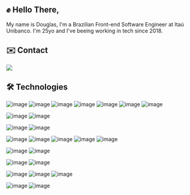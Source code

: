 ## ✊ Hello There, 

My name is Douglas, I'm a Brazilian Front-end Software Engineer at Itaú Unibanco.
I'm 25yo and I've beeing working in tech since 2018.

## ✉️ Contact   

<a href="https://www.linkedin.com/in/douglas-costa-462030115/"><img src="https://img.shields.io/badge/LinkedIn-0077B5?style=for-the-badge&logo=linkedin&logoColor=white"/></a>

## 🛠️ Technologies 

![image](https://img.shields.io/badge/Angular-DD0031?style=for-the-badge&logo=angular&logoColor=white)
![image](https://img.shields.io/badge/TypeScript-007ACC?style=for-the-badge&logo=typescript&logoColor=white)
![image](https://img.shields.io/badge/JavaScript-323330?style=for-the-badge&logo=javascript&logoColor=F7DF1E)
![image](https://img.shields.io/badge/HTML5-E34F26?style=for-the-badge&logo=html5&logoColor=white)
![image](https://img.shields.io/badge/CSS3-1572B6?style=for-the-badge&logo=css3&logoColor=white)
![image](https://img.shields.io/badge/Jest-C21325?style=for-the-badge&logo=jest&logoColor=white)
![image](https://img.shields.io/badge/eslint-3A33D1?style=for-the-badge&logo=eslint&logoColor=white)

![image](https://img.shields.io/badge/Dart-0175C2?style=for-the-badge&logo=dart&logoColor=white)
![image](https://img.shields.io/badge/Flutter-02569B?style=for-the-badge&logo=flutter&logoColor=white)

![image](https://img.shields.io/badge/Cypress-17202C?style=for-the-badge&logo=cypress&logoColor=white)
![image](https://img.shields.io/badge/Selenium-43B02A?style=for-the-badge&logo=Selenium&logoColor=white)

![image](https://img.shields.io/badge/Node.js-339933?style=for-the-badge&logo=nodedotjs&logoColor=white)
![image](https://img.shields.io/badge/fastify-202020?style=for-the-badge&logo=fastify&logoColor=white)
![image](https://img.shields.io/badge/nestjs-E0234E?style=for-the-badge&logo=nestjs&logoColor=white)
![image](https://img.shields.io/badge/Postman-FF6C37?style=for-the-badge&logo=Postman&logoColor=white)
![image](https://img.shields.io/badge/Prisma-3982CE?style=for-the-badge&logo=Prisma&logoColor=white)

![image](https://img.shields.io/badge/material%20design-757575?style=for-the-badge&logo=material%20design&logoColor=white)
![image](https://img.shields.io/badge/Font_Awesome-339AF0?style=for-the-badge&logo=fontawesome&logoColor=white)

![image](https://img.shields.io/badge/npm-CB3837?style=for-the-badge&logo=npm&logoColor=white)
![image](https://img.shields.io/badge/GIT-E44C30?style=for-the-badge&logo=git&logoColor=white)

![image](https://img.shields.io/badge/VSCode-0078D4?style=for-the-badge&logo=visual%20studio%20code&logoColor=white)
![image](https://img.shields.io/badge/Android_Studio-3DDC84?style=for-the-badge&logo=android-studio&logoColor=white)
![image](https://img.shields.io/badge/IntelliJ_IDEA-000000.svg?style=for-the-badge&logo=intellij-idea&logoColor=white)

![image](https://img.shields.io/badge/Splunk-000000?style=for-the-badge&logo=Splunk&logoColor=white)
![image](https://img.shields.io/badge/Notion-000000?style=for-the-badge&logo=notion&logoColor=white)




